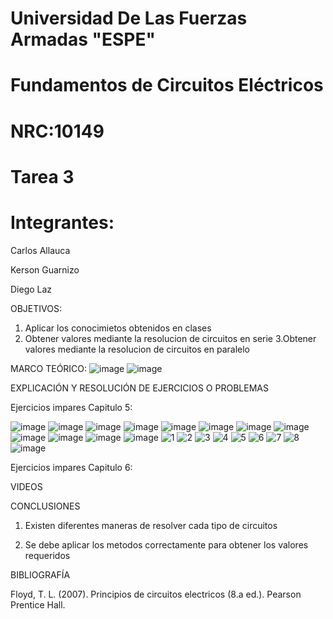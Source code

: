 # Universidad De Las Fuerzas Armadas "ESPE"

# Fundamentos de Circuitos Eléctricos 
# NRC:10149
# Tarea 3

 # Integrantes:
 
 Carlos Allauca
 
 Kerson Guarnizo
 
 Diego Laz

OBJETIVOS:
1. Aplicar los conocimietos obtenidos en clases
2. Obtener valores mediante la resolucion de circuitos en serie
3.Obtener valores mediante la resolucion de circuitos en paralelo

MARCO TEÓRICO:
![image](https://user-images.githubusercontent.com/93835463/143525073-398f60b0-4a90-48c6-b129-f6b51ed4a9f8.png)
![image](https://user-images.githubusercontent.com/93835463/143526056-b881f111-afd5-4b91-9a87-ba8bbc8e88a5.png)

EXPLICACIÓN Y RESOLUCIÓN DE EJERCICIOS O PROBLEMAS

Ejercicios impares Capitulo 5:

![image](https://user-images.githubusercontent.com/93835463/143526403-43f7dfef-22e4-409f-b53c-c38ec0ff7456.png)
![image](https://user-images.githubusercontent.com/93835463/143526414-b2cb71bd-c843-4f24-bf22-6d4767c862ab.png)
![image](https://user-images.githubusercontent.com/93835463/143526426-b17f1a4d-f17d-470f-b7c2-836939d0c43a.png)
![image](https://user-images.githubusercontent.com/93835463/143526433-7953b10c-493c-4836-b746-3b23260c4148.png)
![image](https://user-images.githubusercontent.com/93835463/143526500-ab4c119e-0745-4663-af3c-1a83514bd2f7.png)
![image](https://user-images.githubusercontent.com/93835463/143526517-93c0560b-92b6-40cb-b13d-d2aca758e11e.png)
![image](https://user-images.githubusercontent.com/93835463/143526540-765ce38d-41fe-46d2-bede-d312719d765f.png)
![image](https://user-images.githubusercontent.com/93835463/143526547-d5532865-7720-43b2-971b-2a661bdd98d0.png)
![image](https://user-images.githubusercontent.com/93835463/143526551-610383f0-80b2-43b0-94bf-b4f0d6fab163.png)
![image](https://user-images.githubusercontent.com/93835463/143526616-9ac62570-ac25-4fab-9950-2d4d120bac16.png)
![image](https://user-images.githubusercontent.com/93835463/143526635-d0e220b6-5973-42b0-8160-f7251e2f3eff.png)
![image](https://user-images.githubusercontent.com/93835463/143527073-5202a015-b09c-4bb7-869b-d0283364fa95.png)
![1](https://user-images.githubusercontent.com/93835463/143527636-0a7a04e9-dd0f-4dc9-998c-9e7f247d0d0e.jpg)
![2](https://user-images.githubusercontent.com/93835463/143527645-18172dfe-29bf-4ae2-b029-beb009b9a4ff.jpg)
![3](https://user-images.githubusercontent.com/93835463/143527646-464a206f-decc-4ea1-a381-4b40f7c9f347.jpg)
![4](https://user-images.githubusercontent.com/93835463/143527652-bd3904f1-a51e-4afc-9323-2990341ffdde.jpg)
![5](https://user-images.githubusercontent.com/93835463/143527659-510b6757-c471-49cf-8278-468d9143cf4f.jpg)
![6](https://user-images.githubusercontent.com/93835463/143528114-f567a223-75a8-42ac-9f7a-c7214eeb25af.jpg)
![7](https://user-images.githubusercontent.com/93835463/143528121-99cea700-d255-4d54-b3aa-9e35a30277b0.jpg)
![8](https://user-images.githubusercontent.com/93835463/143528128-cb8e507c-4ac6-4e5d-8e17-1f0d2320be4b.jpg)
![image](https://user-images.githubusercontent.com/93835463/143527666-ffee3dd5-439d-4ad0-94b9-db5b1fe72dbb.png)

Ejercicios impares Capitulo 6:

VIDEOS

CONCLUSIONES

1. Existen diferentes maneras de resolver cada tipo de circuitos 

2. Se debe aplicar los metodos correctamente para obtener los valores requeridos


BIBLIOGRAFÍA

Floyd, T. L. (2007). Principios de circuitos electricos (8.a ed.). Pearson Prentice Hall.
